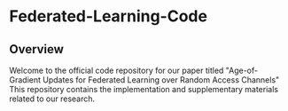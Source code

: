 # Federated-Learning-Code
## Overview

Welcome to the official code repository for our paper titled "Age-of-Gradient Updates for Federated Learning over Random Access Channels" This repository contains the implementation and supplementary materials related to our research.
